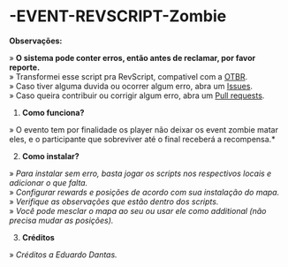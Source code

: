 # -EVENT-REVSCRIPT-Zombie

**Observações:**

» **O sistema pode conter erros, então antes de reclamar, por favor reporte.**<br>
» Transformei esse script pra RevScript, compativel com a [OTBR](https://github.com/opentibiabr/otservbr-global.git).<br>
» Caso tiver alguma duvida ou ocorrer algum erro, abra um [Issues](https://github.com/brunomaidana97/-EVENT-REVSCRIPT-Zombie/issues).<br>
» Caso queira contribuir ou corrigir algum erro, abra um [Pull requests](https://github.com/brunomaidana97/-EVENT-REVSCRIPT-Zombie/pulls).

1. **Como funciona?**

» O evento tem por finalidade os player não deixar os event zombie matar eles, e o participante que sobreviver até o final receberá a recompensa.*

2. **Como instalar?**

» *Para instalar sem erro, basta jogar os scripts nos respectivos locais e adicionar o que falta.*<br>
» *Configurar rewards e posições de acordo com sua instalação do mapa.*<br>
» *Verifique as observações que estão dentro dos scripts.*<br>
» *Você pode mesclar o mapa ao seu ou usar ele como additional (não precisa mudar as posições).*

3. **Créditos**

» *Créditos a Eduardo Dantas.*
